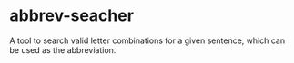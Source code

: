 # abbrev-seacher
A tool to search valid letter combinations for a given sentence, which can be used as the abbreviation.
